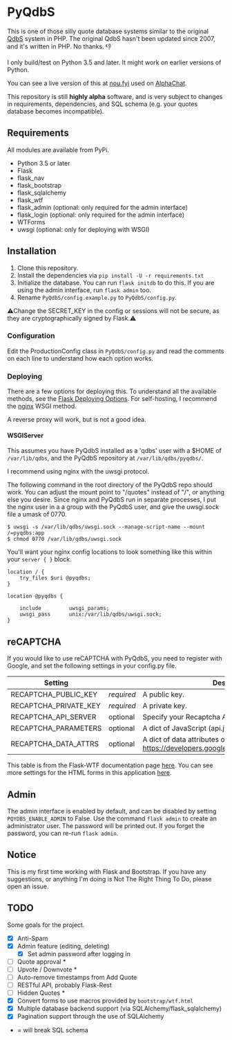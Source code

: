 # PyQdbS

This is one of those silly quote database systems similar to the original [QdbS](http://www.qdbs.org/news.php) system in PHP.
The original QdbS hasn't been updated since 2007, and it's written in PHP. No thanks. :-1:

I only build/test on Python 3.5 and later. It might work on earlier versions of Python.

You can see a live version of this at [nou.fyi](https://www.nou.fyi) used on [AlphaChat](https://www.alphachat.net).

This repository is still **highly alpha** software, and is very subject to changes in requirements, dependencies, and SQL schema (e.g. your quotes database becomes incompatible).

## Requirements

All modules are available from PyPi.

- Python 3.5 or later
- Flask
- flask_nav
- flask_bootstrap
- flask_sqlalchemy
- flask_wtf
- flask_admin (optional: only required for the admin interface)
- flask_login (optional: only required for the admin interface)
- WTForms
- uwsgi (optional: only for deploying with WSGI)

## Installation

1. Clone this repository.
2. Install the dependencies via `pip install -U -r requirements.txt`
3. Initialize the database. You can run `flask initdb` to do this. If you are using the admin interface, run `flask admin` too.
4. Rename `PyQdbS/config.example.py` to `PyQdbS/config.py`.

:warning:Change the SECRET_KEY in the config or sessions will not be secure, as they are cryptographically signed by Flask.:warning:

### Configuration

Edit the ProductionConfig class in `PyQdbS/config.py` and read the comments on each line to understand how each option works.

### Deploying

There are a few options for deploying this. To understand all the available methods, see the [Flask Deploying Options](http://flask.pocoo.org/docs/0.12/deploying/).
For self-hosting, I recommend the [nginx](http://flask.pocoo.org/docs/0.12/deploying/fastcgi/#configuring-nginx) WSGI method.

A reverse proxy will work, but is not a good idea.

#### WSGIServer

This assumes you have PyQdbS installed as a 'qdbs' user with a $HOME of `/var/lib/qdbs`, and the PyQdbS repository at `/var/lib/qdbs/pyqdbs/`.

I recommend using nginx with the uwsgi protocol.

The following command in the root directory of the PyQdbS repo should work. You can adjust the mount point to "/quotes" instead of "/", or anything else you desire.
Since nginx and PyQdbS run in separate processes, I put the nginx user in a a group with the PyQdbS user, and give the uwsgi.sock file a umask of 0770.

```
$ uwsgi -s /var/lib/qdbs/uwsgi.sock --manage-script-name --mount /=pyqdbs:app
$ chmod 0770 /var/lib/qdbs/uwsgi.sock

```
You'll want your nginx config locations to look something like this within your `server { }` block.

```
location / {
    try_files $uri @pyqdbs;
}

location @pyqdbs {

    include         uwsgi_params;
    uwsgi_pass      unix:/var/lib/qdbs/uwsgi.sock;
}
```

## reCAPTCHA

If you would like to use reCAPTCHA with PyQdbS, you need to register with Google, and set the following settings in your config.py file.

| Setting               |            | Description                                                                             |
| ----------------------|------------|-----------------------------------------------------------------------------------------|
| RECAPTCHA_PUBLIC_KEY  | *required* | A public key.                                                                           |
| RECAPTCHA_PRIVATE_KEY | *required* | A private key.                                                                          |
| RECAPTCHA_API_SERVER  | optional   | Specify your Recaptcha API server.                                                      |
| RECAPTCHA_PARAMETERS  | optional   | A dict of JavaScript (api.js) parameters.                                               |
| RECAPTCHA_DATA_ATTRS  | optional   | A dict of data attributes options. https://developers.google.com/recaptcha/docs/display |

This table is from the Flask-WTF documentation page [here](https://flask-wtf.readthedocs.io/en/latest/form.html#recaptcha).
You can see more settings for the HTML forms in this application [here](https://flask-wtf.readthedocs.io/en/latest/config.html).

## Admin

The admin interface is enabled by default, and can be disabled by setting `PQYDBS_ENABLE_ADMIN` to False. Use the command `flask admin` to create an administrator user. The password will be printed out. If you forget the password, you can re-run `flask admin`.

## Notice

This is my first time working with Flask and Bootstrap. If you have any suggestions, or anything I'm doing is Not The Right Thing To Do, please open an issue.

## TODO

Some goals for the project.

- [X] Anti-Spam
- [X] Admin feature (editing, deleting)
  - [X] Set admin password after logging in
- [ ] Quote approval *
- [ ] Upvote / Downvote *
- [ ] Auto-remove timestamps from Add Quote
- [ ] RESTful API, probably Flask-Rest
- [ ] Hidden Quotes  *
- [X] Convert forms to use macros provided by `bootstrap/wtf.html`
- [X] Multiple database backend support (via SQLAlchemy/flask_sqlalchemy)
- [X] Pagination support through the use of SQLAlchemy

* = will break SQL schema
